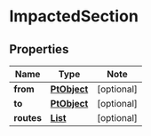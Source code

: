 # ImpactedSection

## Properties

Name | Type | Note
---- | ---- | ----
**from** | [**PtObject**](PtObject.md) | [optional] 
**to** | [**PtObject**](PtObject.md) | [optional] 
**routes** | [**List<Route>**](Route.md) | [optional] 

